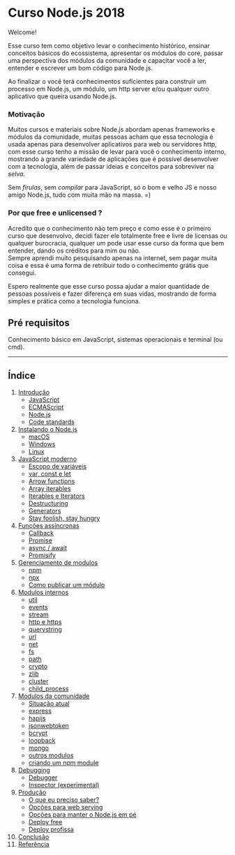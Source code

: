 Curso Node.js 2018
===

Welcome!

Esse curso tem como objetivo levar o conhecimento histórico, ensinar conceitos básicos do ecossistema, apresentar os módulos do core, passar uma perspectiva dos módulos da comunidade e capacitar você a ler, entender e escrever um bom código para Node.js.

Ao finalizar o você terá conhecimentos suficientes para construir um processo em Node.js, um módulo, um http server e/ou qualquer outro aplicativo que queira usando Node.js.

### Motivação

Muitos cursos e materiais sobre Node.js abordam apenas frameworks e módulos da comunidade, muitas pessoas acham que essa tecnologia é usada apenas para desenvolver aplicativos para web ou servidores http, com esse curso tenho a missão de levar para você o conhecimento interno, mostrando a grande variedade de aplicações que é possível desenvolver com a tecnologia, além de passar ideias e conceitos para sobreviver na *selva*.

Sem *firulas*, sem *compilar* para JavaScript, só o bom e velho JS e nosso amigo Node.js, tudo com muita mão na massa. =)


### Por que free e unlicensed ?

Acredito que o conhecimento não tem preço e como esse é o primeiro curso que desenvolvo, decidi fazer ele totalmente free e livre de licensas ou qualquer burocracia, qualquer um pode usar esse curso da forma que bem entender, dando os créditos para mim ou não. <br />
Sempre aprendi muito pesquisando apenas na internet, sem pagar muita coisa e essa é uma forma de retribuir todo o conhecimento grátis que consegui. 

Espero realmente que esse curso possa ajudar a maior quantidade de pessoas possíveis e fazer diferença em suas vidas, mostrando de forma simples e prática como a tecnologia funciona.

## Pré requisitos
Conhecimento básico em JavaScript, sistemas operacionais e terminal (ou cmd).

---

<a id='index'></a>
## Índice

1. [Introdução](modules/01%20-%20Introduction.md#introduction)
   - [JavaScript](modules/01%20-%20Introduction.md#introduction-javascript)
   - [ECMAScript](modules/01%20-%20Introduction.md#introduction-ecmascript)
   - [Node.js](modules/01%20-%20Introduction.md#introduction-nodejs)
   - [Code standards](modules/01%20-%20Introduction.md#introduction-codestandards)
2. [Instalando o Node.js](#getting-ready)
   - [macOS](#getting-ready-macos)
   - [Windows](#getting-ready-windows)
   - [Linux](#getting-ready-linux)
3. [JavaScript moderno](#newjs)
   - [Escopo de variáveis](#newjs-variableescope)
   - [var, const e let](#newjs-constletvar)
   - [Arrow functions](#newjs-arrowfunctions)
   - [Array iterables](#newjs-arrayiterables)
   - [Iterables e Iterators]()
   - [Destructuring]()
   - [Generators]()
   - [Stay foolish, stay hungry]()
4. [Funções assíncronas](#async-functions)
   - [Callback]()
   - [Promise]()
   - [async / await]()
   - [Promisify]()
5. [Gerenciamento de modulos]()
   - [npm]()
   - [npx]()
   - [Como publicar um módulo]()
6. [Modulos internos]()
   - [util]()
   - [events]()
   - [stream]()
   - [http e https]()
   - [querystring]()
   - [url]()
   - [net]()
   - [fs]()
   - [path]()
   - [crypto]()
   - [zlib]()
   - [cluster]()
   - [child_process]()
7. [Modulos da comunidade]()
   - [Situação atual]()
   - [express]()
   - [hapijs]()
   - [jsonwebtoken]()
   - [bcrypt]()
   - [loopback]()
   - [mongo]()
   - [outros modulos]()
   - [criando um npm module]()
8. [Debugging]()
   - [Debugger]()
   - [Inspector (experimental)]()
9. [Produção]()
   - [O que eu preciso saber?]()
   - [Opções para web serving]()
   - [Opções para manter o Node.js em pé]()
   - [Deploy free]()
   - [Deploy profissa]()
10. [Conclusão]()
11. [Referência](references.md)
